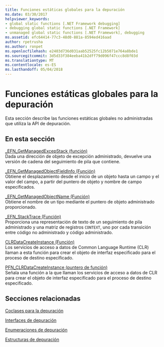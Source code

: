 ```yaml
---
title: Funciones estáticas globales para la depuración
ms.date: 03/30/2017
helpviewer_keywords:
- global static functions [.NET Framework debugging]
- debugging global static functions [.NET Framework]
- unmanaged global static functions [.NET Framework], debugging
ms.assetid: efc64414-77c3-48d0-881a-8594ed416aad
author: rpetrusha
ms.author: ronpet
ms.openlocfilehash: e2403d736d031aab52525fc12b5071e764a8bde1
ms.sourcegitcommit: 3d5d33f384eeba41b2dff79d096f47ccc8d8f03d
ms.translationtype: MT
ms.contentlocale: es-ES
ms.lasthandoff: 05/04/2018
---
```

# <a name="debugging-global-static-functions"></a>Funciones estáticas globales para la depuración
Esta sección describe las funciones estáticas globales no administradas que utiliza la API de depuración.  
  
## <a name="in-this-section"></a>En esta sección  
 [_EFN_GetManagedExcepStack (función)](../../../../docs/framework/unmanaged-api/debugging/efn-getmanagedexcepstack-function.md)  
 Dada una dirección de objeto de excepción administrado, devuelve una versión de cadena del seguimiento de pila que contiene.  
  
 [_EFN_GetManagedObjectFieldInfo (Función)](../../../../docs/framework/unmanaged-api/debugging/efn-getmanagedobjectfieldinfo-function.md)  
 Obtiene el desplazamiento desde el inicio de un objeto hasta un campo y el valor del campo, a partir del puntero de objeto y nombre de campo especificados.  
  
 [_EFN_GetManagedObjectName (Función)](../../../../docs/framework/unmanaged-api/debugging/efn-getmanagedobjectname-function.md)  
 Obtiene el nombre de un tipo mediante el puntero de objeto administrado proporcionado.  
  
 [_EFN_StackTrace (Función)](../../../../docs/framework/unmanaged-api/debugging/efn-stacktrace-function.md)  
 Proporciona una representación de texto de un seguimiento de pila administrado y una matriz de registros `CONTEXT`, uno por cada transición entre código no administrado y código administrado.  
  
 [CLRDataCreateInstance (Función)](../../../../docs/framework/unmanaged-api/debugging/clrdatacreateinstance-function.md)  
 Los servicios de acceso a datos de Common Language Runtime (CLR) llaman a esta función para crear el objeto de interfaz especificado para el proceso de destino especificado.  
  
 [PFN_CLRDataCreateInstance (puntero de función)](../../../../docs/framework/unmanaged-api/debugging/pfn-clrdatacreateinstance-function-pointer.md)  
 Señala una función a la que llaman los servicios de acceso a datos de CLR para crear el objeto de interfaz especificado para el proceso de destino especificado.  
  
## <a name="related-sections"></a>Secciones relacionadas  
 [Coclases para la depuración](../../../../docs/framework/unmanaged-api/debugging/debugging-coclasses.md)  
  
 [Interfaces de depuración](../../../../docs/framework/unmanaged-api/debugging/debugging-interfaces.md)  
  
 [Enumeraciones de depuración](../../../../docs/framework/unmanaged-api/debugging/debugging-enumerations.md)  
  
 [Estructuras de depuración](../../../../docs/framework/unmanaged-api/debugging/debugging-structures.md)

